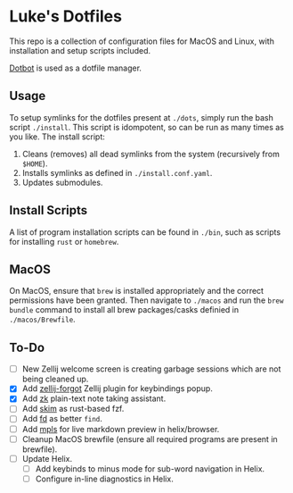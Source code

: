 # Luke's Dotfiles

This repo is a collection of configuration files for MacOS and Linux, with installation
and setup scripts included.

[Dotbot](https://github.com/anishathalye/dotbot/tree/b8891c5fb72485316fba54d2c1310320c9ebf4d5f)
is used as a dotfile manager.

## Usage 

To setup symlinks for the dotfiles present at `./dots`, simply run the bash script 
`./install`. This script is idompotent, so can be run as many times as you like.
The install script:

1. Cleans (removes) all dead symlinks from the system (recursively from `$HOME`).
2. Installs symlinks as defined in `./install.conf.yaml`.
3. Updates submodules.

## Install Scripts

A list of program installation scripts can be found in `./bin`, such as scripts for 
installing `rust` or `homebrew`.

## MacOS

On MacOS, ensure that `brew` is installed appropriately and the correct permissions 
have been granted. Then navigate to `./macos` and run the `brew bundle` command to
install all brew packages/casks definied in `./macos/Brewfile`.

## To-Do

- [ ] New Zellij welcome screen is creating garbage sessions which are not being cleaned up.
- [x] Add [zellij-forgot](https://github.com/karimould/-forgot) Zellij plugin for keybindings popup.
- [x] Add [zk](https://github.com/zk-org/zk) plain-text note taking assistant.
- [ ] Add [skim](https://github.com/skim-rs/skim) as rust-based fzf.
- [ ] Add [fd](https://github.com/sharkdp/fd) as better `find`.
- [ ] Add [mpls](https://github.com/mhersson/mpls) for live markdown preview in helix/browser.
- [ ] Cleanup MacOS brewfile (ensure all required programs are present in brewfile).
- [ ] Update Helix.
  - [ ] Add keybinds to minus mode for sub-word navigation in Helix.
  - [ ] Configure in-line diagnostics in Helix.
